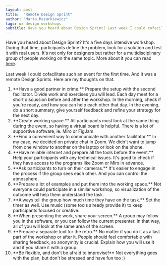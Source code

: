```yaml
---
layout: post
title:  "Remote Design Sprint"
author: "Marta Mazurkiewicz"
tags: ux design workshops
subtitle: Have you heard about Design Sprint? Last week I could cofacilitate such an event for the first time.
---
```

Have you heard about Design Sprint? It's a five days intensive workshop. During that time, participants define the problem, look for a solution and test it with real users. It's not only for designers but rather for a multidisciplinary group of people working on the same topic. More about it you can read [here](https://www.thesprintbook.com/the-design-sprint). <br/>
<br/>
Last week I could cofacilitate such an event for the first time. And it was a remote Design Sprints. Here are my thoughts on that.<br/>
<ol>
<li>**Have a good partner in crime.** Prepare the setup with the second facilitator. Divide work and exercises you will lead. Each day meet for a short discussion before and after the workshop. In the morning, check if you're ready, and how you can help each other that day. In the evening, do a short summary, give yourself feedback and refine your strategy for the next day.</li>
<li>**Create working space.** All participants must look at the same thing during the event, so having a virtual board is helpful. There is a lot of supportive software, ie. Miro or FigJam.</li>
<li>**Find a convenient way to communicate with another facilitator.** In my case, we decided on private chat in Zoom. We didn't want to jump from one window to another on the laptop or look on the phone.</li>
<li>**Have reliable internet and prepare all the tools before the event.** Help your participants with any technical issues. It's good to check if they have access to the programs like Zoom or Miro in advance.</li>
<li>**Ask participants to turn on their cameras.** It's easier to engage in the process if the group sees each other. And you can control the atmosphere.</li>
<li>**Prepare a lot of examples and put them into the working space.** Not everyone could participate in a similar workshop, so visualization of the outcome will help them understand the task.</li>
<li>**Always tell the group how much time they have on the task.** Set the timer as well. Use music (some tools already provide it) to keep participants focused or creative.</li>
<li>**When presenting the work, share your screen.** A group may follow you in the software, or you can follow the current presenter. In that way, all of you will look at the same area of the screen.</li>
<li>**Prepare a separate tool for the retro.** No matter if you do it as a last part of the workshop or after it. People should feel comfortable with sharing feedback, so anonymity is crucial. Explain how you will use it and if you share it with a group.</li>
<li>**Be flexible, and don't be afraid to improvise!** Not everything goes with the plan, but don't be stressed and have fun too :)</li>

